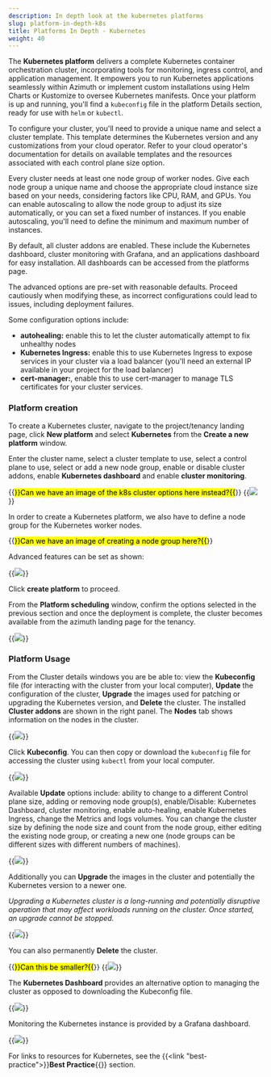 ```yaml
---
description: In depth look at the kubernetes platforms
slug: platform-in-depth-k8s
title: Platforms In Depth - Kubernetes
weight: 40
---
```


The **Kubernetes platform** delivers a complete Kubernetes container orchestration cluster, incorporating tools for monitoring, ingress control, and application management. It empowers you to run Kubernetes applications seamlessly within Azimuth or implement custom installations using Helm Charts or Kustomize to oversee Kubernetes manifests. Once your platform is up and running, you'll find a `kubeconfig` file in the platform Details section, ready for use with `helm` or `kubectl`.

To configure your cluster, you'll need to provide a unique name and select a cluster template. This template determines the Kubernetes version and any customizations from your cloud operator.  Refer to your cloud operator's documentation for details on available templates and the resources associated with each control plane size option.

Every cluster needs at least one node group of worker nodes.  Give each node group a unique name and choose the appropriate cloud instance size based on your needs, considering factors like CPU, RAM, and GPUs. You can enable autoscaling to allow the node group to adjust its size automatically, or you can set a fixed number of instances. If you enable autoscaling, you'll need to define the minimum and maximum number of instances.

By default, all cluster addons are enabled. These include the Kubernetes dashboard, cluster monitoring with Grafana, and an applications dashboard for easy installation. All dashboards can be accessed from the platforms page.

The advanced options are pre-set with reasonable defaults.  Proceed cautiously when modifying these, as incorrect configurations could lead to issues, including deployment failures.

Some configuration options include:

- **autohealing:** enable this to let the cluster automatically attempt to fix unhealthy nodes
- **Kubernetes Ingress:** enable this to use Kubernetes Ingress to expose services in your cluster via a load balancer (you'll need an external IP available in your project for the load balancer)
- **cert-manager:**, enable this to use cert-manager to manage TLS certificates for your cluster services.

### Platform creation

To create a Kubernetes cluster, navigate to the project/tenancy landing page, click **New platform** and select **Kubernetes** from the **Create a new platform** window.

Enter the cluster name, select a cluster template to use, select a control plane to use, select or add a new node group, enable or disable cluster addons, enable **Kubernetes dashboard** and enable **cluster monitoring**.

{{<mark>}}Can we have an image of the k8s cluster options here instead?{{</mark>}}
{{<image src="img/docs/azimuth-images/azimuth-kubernetes-cluster-details.jpg" caption="kubernetes" wrapper="col-9 mx-auto text-center">}}

In order to create a Kubernetes platform, we also have to define a node group for the Kubernetes worker nodes.

{{<mark>}}Can we have an image of creating a node group here?{{</mark>}}

Advanced features can be set as shown:

{{<image src="img/docs/azimuth-images/azimuth-k8s-advanced-options.jpg" caption="kubernetes advanced options" wrapper="col-9 mx-auto text-center">}}

Click **create platform** to proceed.

From the **Platform scheduling** window, confirm the options selected in the previous section and once the deployment is complete, the cluster becomes available from the azimuth landing page for the tenancy.

{{<image src="img/docs/azimuth-images/azimuth-k8es-cluster-scheduling.jpg" caption="kubernetes scheduling" wrapper="col-6 mx-auto text-center">}}

### Platform Usage

From the Cluster details windows you are be able to: view the **Kubeconfig** file (for interacting with the cluster from your local computer), **Update** the configuration of the cluster, **Upgrade** the images used for patching or upgrading the Kubernetes version, and **Delete** the cluster. The installed **Cluster addons** are shown in the right panel. The **Nodes** tab shows information on the nodes in the cluster.

{{<image src="img/docs/azimuth-images/azimuth-cluster-deployment-details.jpg" caption="Kubernetes deployment details" wrapper="col-9 mx-auto text-center">}}

Click **Kubeconfig**. You can then copy or download the `kubeconfig` file for accessing the cluster using `kubectl` from your local computer.

{{<image src="img/docs/azimuth-images/azimuth-k82-config.jpg" caption="kubernetes config" wrapper="col-9 mx-auto text-center">}}

Available **Update** options include: ability to change to a different Control plane size, adding or removing node group(s), enable/Disable: Kubernetes Dashboard, cluster monitoring, enable auto-healing, enable Kubernetes Ingress, change the Metrics and logs volumes. You can change the cluster size by defining the node size and count from the node group, either editing the existing node group, or creating a new one (node groups can be different sizes with different numbers of machines).

{{<image src="img/docs/azimuth-images/azimuth-k8s-update.jpg" caption="kubernetes update" wrapper="col-9 mx-auto text-center">}}

Additionally you can **Upgrade** the images in the cluster and potentially the Kubernetes version to a newer one.

*Upgrading a Kubernetes cluster is a long-running and potentially disruptive operation that may affect workloads running on the cluster. Once started, an upgrade cannot be stopped.*

{{<image src="img/docs/azimuth-images/azimuth-k8s-upgrade.jpg" caption="kubernetes upgrade" wrapper="col-6 mx-auto text-center">}}

You can also permanently **Delete** the cluster.

{{<mark>}}Can this be smaller?{{</mark>}}
{{<image src="img/docs/azimuth-images/azimuth-k8s-delete.jpg" caption="Delete a cluster" wrapper="col-6 mx-auto text-center">}}

The **Kubernetes Dashboard** provides an alternative option to managing the cluster as opposed to downloading the Kubeconfig file. 

{{<image src="img/docs/azimuth-images/azimuth-k8s-dashboard.jpg" caption="kubernetes dashboard" wrapper="col-12 mx-auto text-center">}}

Monitoring the Kubernetes instance is provided by a Grafana dashboard.

{{<image src="img/docs/azimuth-images/azimuth-k8s-monitoring.jpg" caption="kubernetes monitoring" wrapper="col-12 mx-auto text-center">}}

For links to resources for Kubernetes, see the {{<link "best-practice">}}**Best Practice**{{</link>}} section.
